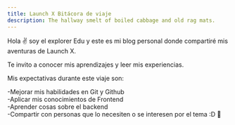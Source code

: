 ```yaml
---
title: Launch X Bitácora de viaje
description: The hallway smelt of boiled cabbage and old rag mats.
---
```


Hola ✌️  soy el explorer Edu y este es mi blog personal donde compartiré mis aventuras de Launch X.

Te invito a conocer mis aprendizajes y leer mis experiencias.

Mis expectativas durante este viaje son:

-Mejorar mis habilidades en Git y Github <br>
-Aplicar mis conocimientos de Frontend <br>
-Aprender cosas sobre el backend <br>
-Compartir con personas que lo necesiten o se interesen por el tema :D
🚀
